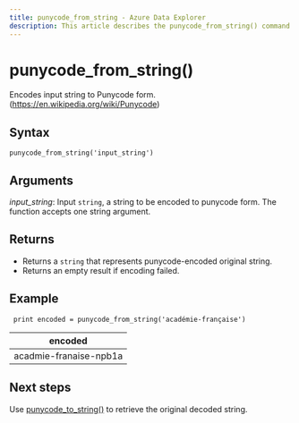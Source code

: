 ```yaml
---
title: punycode_from_string - Azure Data Explorer 
description: This article describes the punycode_from_string() command in Azure Data Explorer.
---
```


# punycode_from_string()


Encodes input string to Punycode form. (https://en.wikipedia.org/wiki/Punycode)


## Syntax

`punycode_from_string('input_string')`

## Arguments

*input_string*: Input `string`, a string to be encoded to punycode form. The function accepts one string argument.

## Returns

* Returns a `string` that represents punycode-encoded original string.
* Returns an empty result if encoding failed.

## Example

<!-- csl: https://help.kusto.windows.net/Samples -->
```kusto
 print encoded = punycode_from_string('académie-française')
```

|encoded|
|---|
|acadmie-franaise-npb1a|

## Next steps

Use [punycode_to_string()](punycode_to_string.md) to retrieve the original decoded string.